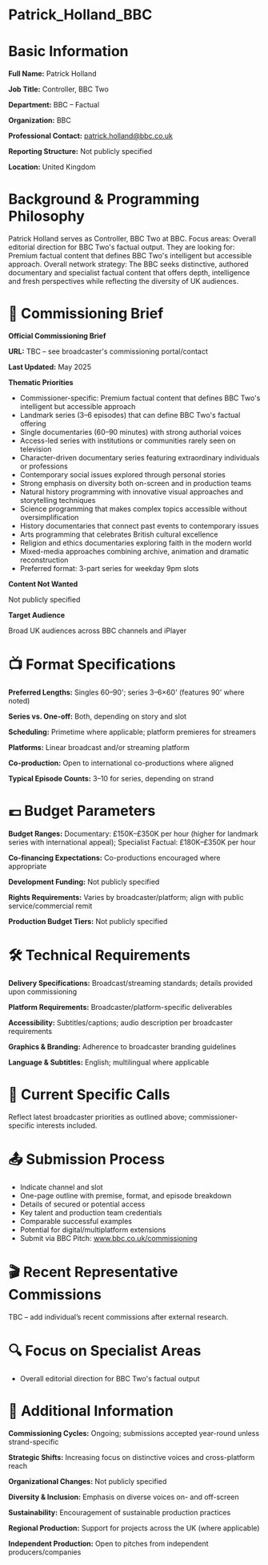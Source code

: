 # Patrick_Holland_BBC

# Basic Information

**Full Name:** Patrick Holland

**Job Title:** Controller, BBC Two

**Department:** BBC – Factual

**Organization:** BBC

**Professional Contact:** patrick.holland@bbc.co.uk

**Reporting Structure:** Not publicly specified

**Location:** United Kingdom

# Background & Programming Philosophy

Patrick Holland serves as Controller, BBC Two at BBC. Focus areas: Overall editorial direction for BBC Two's factual output. They are looking for: Premium factual content that defines BBC Two's intelligent but accessible approach. Overall network strategy: The BBC seeks distinctive, authored documentary and specialist factual content that offers depth, intelligence and fresh perspectives while reflecting the diversity of UK audiences.

# 📄 Commissioning Brief

**Official Commissioning Brief**

**URL:** TBC – see broadcaster's commissioning portal/contact

**Last Updated:** May 2025

**Thematic Priorities**

- Commissioner-specific: Premium factual content that defines BBC Two's intelligent but accessible approach
- Landmark series (3–6 episodes) that can define BBC Two's factual offering
- Single documentaries (60–90 minutes) with strong authorial voices
- Access-led series with institutions or communities rarely seen on television
- Character-driven documentary series featuring extraordinary individuals or professions
- Contemporary social issues explored through personal stories
- Strong emphasis on diversity both on-screen and in production teams
- Natural history programming with innovative visual approaches and storytelling techniques
- Science programming that makes complex topics accessible without oversimplification
- History documentaries that connect past events to contemporary issues
- Arts programming that celebrates British cultural excellence
- Religion and ethics documentaries exploring faith in the modern world
- Mixed-media approaches combining archive, animation and dramatic reconstruction
- Preferred format: 3-part series for weekday 9pm slots

**Content Not Wanted**

Not publicly specified

**Target Audience**

Broad UK audiences across BBC channels and iPlayer

# 📺 Format Specifications

**Preferred Lengths:** Singles 60–90'; series 3–6×60' (features 90' where noted)

**Series vs. One-off:** Both, depending on story and slot

**Scheduling:** Primetime where applicable; platform premieres for streamers

**Platforms:** Linear broadcast and/or streaming platform

**Co-production:** Open to international co-productions where aligned

**Typical Episode Counts:** 3–10 for series, depending on strand

# 💷 Budget Parameters

**Budget Ranges:** Documentary: £150K–£350K per hour (higher for landmark series with international appeal); Specialist Factual: £180K–£350K per hour

**Co-financing Expectations:** Co-productions encouraged where appropriate

**Development Funding:** Not publicly specified

**Rights Requirements:** Varies by broadcaster/platform; align with public service/commercial remit

**Production Budget Tiers:** Not publicly specified

# 🛠️ Technical Requirements

**Delivery Specifications:** Broadcast/streaming standards; details provided upon commissioning

**Platform Requirements:** Broadcaster/platform-specific deliverables

**Accessibility:** Subtitles/captions; audio description per broadcaster requirements

**Graphics & Branding:** Adherence to broadcaster branding guidelines

**Language & Subtitles:** English; multilingual where applicable

# 📢 Current Specific Calls

Reflect latest broadcaster priorities as outlined above; commissioner-specific interests included.

# 📤 Submission Process

- Indicate channel and slot
- One-page outline with premise, format, and episode breakdown
- Details of secured or potential access
- Key talent and production team credentials
- Comparable successful examples
- Potential for digital/multiplatform extensions
- Submit via BBC Pitch: www.bbc.co.uk/commissioning

# 🎬 Recent Representative Commissions

TBC – add individual’s recent commissions after external research.

# 🔍 Focus on Specialist Areas

- Overall editorial direction for BBC Two's factual output

# 📅 Additional Information

**Commissioning Cycles:** Ongoing; submissions accepted year-round unless strand-specific

**Strategic Shifts:** Increasing focus on distinctive voices and cross-platform reach

**Organizational Changes:** Not publicly specified

**Diversity & Inclusion:** Emphasis on diverse voices on- and off-screen

**Sustainability:** Encouragement of sustainable production practices

**Regional Production:** Support for projects across the UK (where applicable)

**Independent Production:** Open to pitches from independent producers/companies